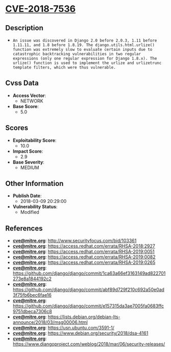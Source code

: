 
# [CVE-2018-7536](https://cve.mitre.org/cgi-bin/cvename.cgi?name=CVE-2018-7536)

## Description

- `An issue was discovered in Django 2.0 before 2.0.3, 1.11 before 1.11.11, and 1.8 before 1.8.19. The django.utils.html.urlize() function was extremely slow to evaluate certain inputs due to catastrophic backtracking vulnerabilities in two regular expressions (only one regular expression for Django 1.8.x). The urlize() function is used to implement the urlize and urlizetrunc template filters, which were thus vulnerable.`

## Cvss Data

- **Access Vector**:
  - NETWORK
- **Base Score**:
  - 5.0

## Scores

- **Exploitability Score**:
  - 10.0
- **Impact Score**:
  - 2.9
- **Base Severity**:
  - MEDIUM

## Other Information

- **Publish Date**:
  - 2018-03-09 20:29:00
- **Vulnerability Status**:
  - Modified

## References

- **cve@mitre.org**: http://www.securityfocus.com/bid/103361
- **cve@mitre.org**: https://access.redhat.com/errata/RHSA-2018:2927
- **cve@mitre.org**: https://access.redhat.com/errata/RHSA-2019:0051
- **cve@mitre.org**: https://access.redhat.com/errata/RHSA-2019:0082
- **cve@mitre.org**: https://access.redhat.com/errata/RHSA-2019:0265
- **cve@mitre.org**: https://github.com/django/django/commit/1ca63a66ef3163149ad822701273e8a1844192c2
- **cve@mitre.org**: https://github.com/django/django/commit/abf89d729f210c692a50e0ad3f75fb6bec6fae16
- **cve@mitre.org**: https://github.com/django/django/commit/e157315da3ae7005fa0683ffc9751dbeca7306c8
- **cve@mitre.org**: https://lists.debian.org/debian-lts-announce/2018/03/msg00006.html
- **cve@mitre.org**: https://usn.ubuntu.com/3591-1/
- **cve@mitre.org**: https://www.debian.org/security/2018/dsa-4161
- **cve@mitre.org**: https://www.djangoproject.com/weblog/2018/mar/06/security-releases/
